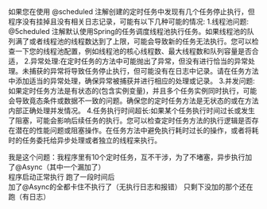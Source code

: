 如果您在使用 @scheduled 注解创建的定时任务中发现有几个任务停止执行，但程序没有挂掉且没有相关日志记录，可能有以下几种可能的情况:
1.线程池问题: @5cheduled 注解默认使用Spring的任务调度线程池执行任务。如果线程池的队列满了或者线程池的线程数达到了上限，可能会导致新的任务无法执行。您可以检查一下您的线程池配置，例如线程池的核心线程数、最大线程数和队列容量是否合适，
2.异常处理:在定时任务的方法中可能抛出了异常，但没有进行恰当的异常处理。未捕获的异常将导致任务停止执行，但可能没有在日志中记录。请在任务方法中添加适当的异常处理，确保异常被捕获并进行相应的处理或记录。
3.并发问题:如果定时任务方法是有状态的(包含实例变量)，并且多个任务实例同时执行，可能会导致竟态条件或数据不一致的问题。确保您的定时任务方法是无状态的或在方法内部正确处理并发情况。
4.任务执行时间超长:如果某个任务执行时间过长或发生了阻塞，可能会影响后续任务的执行。您可以检查定时任务方法的执行逻辑是否存在潜在的性能问题或阻塞操作。在任务方法中避免执行耗时过长的操作，或者将耗时的任务委托给异步处理或者独立的线程来执行。


我是这个问题：我程序里有10个定时任务，互不干涉，为了不堵塞，异步执行加了@Async（其中一个漏加了）   
程序启动正常执行   跑了一段时间后   
加了@Async的全都卡住不执行了（无执行日志和报错） 只剩下没加的那个还在跑（有日志）


